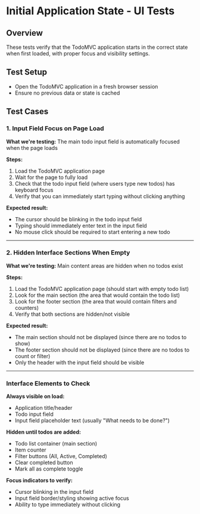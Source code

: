 # Initial Application State - UI Tests

## Overview
These tests verify that the TodoMVC application starts in the correct state when first loaded, with proper focus and visibility settings.

## Test Setup
- Open the TodoMVC application in a fresh browser session
- Ensure no previous data or state is cached

## Test Cases

### 1. Input Field Focus on Page Load
**What we're testing:** The main todo input field is automatically focused when the page loads

**Steps:**
1. Load the TodoMVC application page
2. Wait for the page to fully load
3. Check that the todo input field (where users type new todos) has keyboard focus
4. Verify that you can immediately start typing without clicking anything

**Expected result:** 
- The cursor should be blinking in the todo input field
- Typing should immediately enter text in the input field
- No mouse click should be required to start entering a new todo

---

### 2. Hidden Interface Sections When Empty
**What we're testing:** Main content areas are hidden when no todos exist

**Steps:**
1. Load the TodoMVC application page (should start with empty todo list)
2. Look for the main section (the area that would contain the todo list)
3. Look for the footer section (the area that would contain filters and counters)
4. Verify that both sections are hidden/not visible

**Expected result:**
- The main section should not be displayed (since there are no todos to show)
- The footer section should not be displayed (since there are no todos to count or filter)
- Only the header with the input field should be visible

---

### Interface Elements to Check

**Always visible on load:**
- Application title/header
- Todo input field
- Input field placeholder text (usually "What needs to be done?")

**Hidden until todos are added:**
- Todo list container (main section)
- Item counter
- Filter buttons (All, Active, Completed)
- Clear completed button
- Mark all as complete toggle

**Focus indicators to verify:**
- Cursor blinking in the input field
- Input field border/styling showing active focus
- Ability to type immediately without clicking